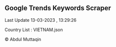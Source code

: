 

## Google Trends Keywords Scraper 
 
Last Update 13-03-2023 , 13:29:26

Country List :
VIETNAM.json



© Abdul Muttaqin 
